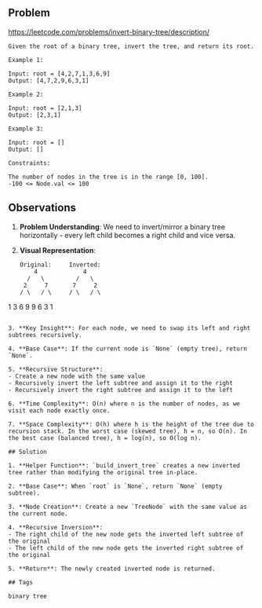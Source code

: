 ## Problem

https://leetcode.com/problems/invert-binary-tree/description/

```
Given the root of a binary tree, invert the tree, and return its root.

Example 1:

Input: root = [4,2,7,1,3,6,9]
Output: [4,7,2,9,6,3,1]

Example 2:

Input: root = [2,1,3]
Output: [2,3,1]

Example 3:

Input: root = []
Output: []

Constraints:

The number of nodes in the tree is in the range [0, 100].
-100 <= Node.val <= 100
```

## Observations

1. **Problem Understanding**: We need to invert/mirror a binary tree horizontally - every left child becomes a right child and vice versa.

2. **Visual Representation**: 
   ```
   Original:     Inverted:
       4             4
     /   \         /   \
    2     7       7     2
   / \   / \     / \   / \
  1   3 6   9   9   6 3   1
   ```

3. **Key Insight**: For each node, we need to swap its left and right subtrees recursively.

4. **Base Case**: If the current node is `None` (empty tree), return `None`.

5. **Recursive Structure**: 
   - Create a new node with the same value
   - Recursively invert the left subtree and assign it to the right
   - Recursively invert the right subtree and assign it to the left

6. **Time Complexity**: O(n) where n is the number of nodes, as we visit each node exactly once.

7. **Space Complexity**: O(h) where h is the height of the tree due to recursion stack. In the worst case (skewed tree), h = n, so O(n). In the best case (balanced tree), h = log(n), so O(log n).

## Solution

1. **Helper Function**: `build_invert_tree` creates a new inverted tree rather than modifying the original tree in-place.

2. **Base Case**: When `root` is `None`, return `None` (empty subtree).

3. **Node Creation**: Create a new `TreeNode` with the same value as the current node.

4. **Recursive Inversion**: 
   - The right child of the new node gets the inverted left subtree of the original
   - The left child of the new node gets the inverted right subtree of the original

5. **Return**: The newly created inverted node is returned.

## Tags

binary tree